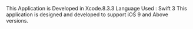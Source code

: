 This Application is Developed in Xcode.8.3.3
Language Used : Swift 3
This application is designed and developed to support iOS 9 and Above versions.

